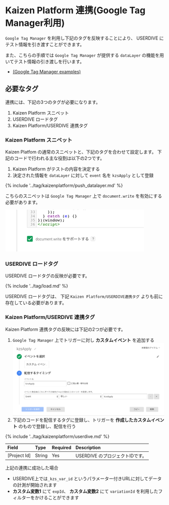 # Kaizen Platform 連携(Google Tag Manager利用)

`Google Tag Manager` を利用し下記のタグを反映することにより、 USERDIVE にテスト情報を引き渡すことができます。

また、こちらの手順では `Google Tag Manager` が提供する `dataLayer` の機能を用いてテスト情報の引き渡しを行います。

- [(Google Tag Manager examples)](https://uncovertruth.github.io/examples/integration/kaizenplatform/gtm.html)

## 必要なタグ

連携には、下記の3つのタグが必要になります。

1. Kaizen Platform スニペット
1. USERDIVE ロードタグ
1. Kaizen Platform/USERDIVE 連携タグ

### Kaizen Platform スニペット

Kaizen Platfom の通常のスニペットと、下記のタグを合わせて設定します。
下記のコードで行われる主な役割は以下の2つです。

1. Kaizen Platform がテストの内容を決定する
1. 決定された情報を `dataLayer` に対して `event` 名を `kzsApply` として登録

{% include '../tag/kaizenplatform/push_datalayer.md' %}

こちらのスニペットは `Google Tag Manager` 上で `document.write` を有効にする必要があります。

![document.writeを有効にする](./img/document_write.png)

### USERDIVE ロードタグ

USERDIVE ロードタグの反映が必要です。

{% include '../tag/load.md' %}

USERDIVE ロードタグは、 下記 `Kaizen Platform/USERDIVE連携タグ` よりも前に存在している必要があります。

### Kaizen Platform/USERDIVE 連携タグ

Kaizen Platform 連携タグの反映には下記の2つが必要です。

1. `Google Tag Manager` 上でトリガーに対し **カスタムイベント** を追加する
    ![custom eventをする](./img/custom_event.png)
1. 下記のコードを配信するタグに登録し、トリガーを **作成したカスタムイベント** のもので登録し、配信を行う

{% include '../tag/kaizenplatform/userdive.md' %}

| Field        | Type   | Required | Description                     |
|:-------------|:-------|:---------|:--------------------------------|
| [Project Id] | String | Yes      | USERDIVE のプロジェクトIDです。 |

上記の連携に成功した場合

- USERDIVE上では`_kzs_var_id` というパラメーター付きURLに対してデータの計測が開始されます
- **カスタム変数1** にて `expId`、 **カスタム変数2** にて `variationId` を利用したフィルターをかけることができます
